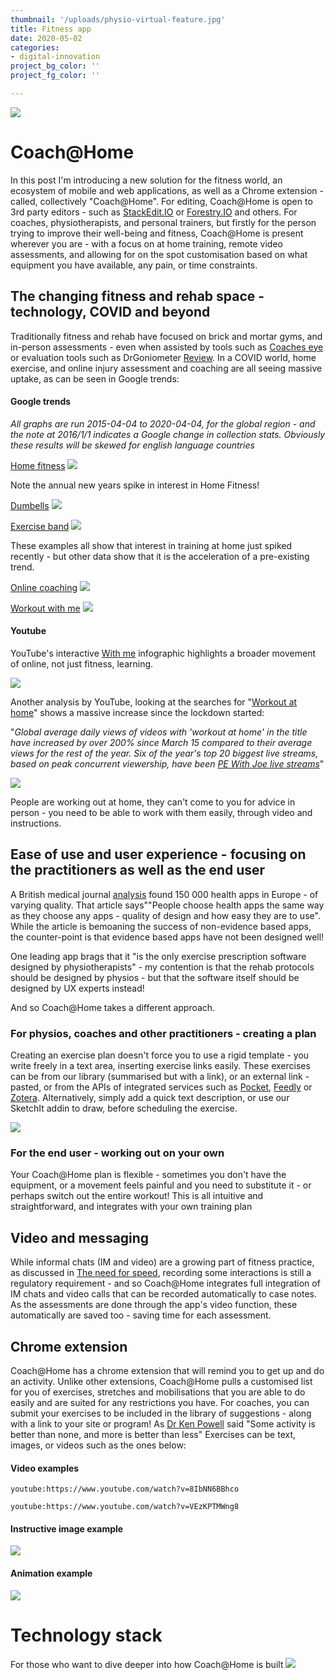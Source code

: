 ```yaml
---
thumbnail: '/uploads/physio-virtual-feature.jpg'
title: Fitness app
date: 2020-05-02
categories:
- digital-innovation
project_bg_color: ''
project_fg_color: ''

---
```

![](/uploads/physio-virtual-feature_small.jpg)
# Coach@Home
In this post I'm introducing a new solution for the fitness world, an ecosystem of mobile and web applications, as well as a Chrome extension - called, collectively "Coach@Home".
For editing, Coach@Home is open to 3rd party editors - such as [StackEdit.IO](https://stackedit.io/) or [Forestry.IO](https://forestry.io/) and others. 
For coaches, physiotherapists, and personal trainers, but firstly for the person trying to improve their well-being and fitness, Coach@Home is present wherever you are - with a  focus on at home training, remote video assessments, and allowing for on the spot customisation based on what equipment you have available, any pain, or time constraints.


## The changing fitness and rehab space - technology, COVID and beyond
Traditionally fitness and rehab have focused on brick and mortar gyms, and in-person assessments - even when assisted by tools such as [Coaches eye](https://www.coachseye.com/) or evaluation tools such as DrGoniometer [Review](https://bjsm-bmj-com.salford.idm.oclc.org/content/51/23/1703).
In a COVID world, home exercise, and online injury assessment and coaching are all seeing massive uptake, as can be seen in Google trends:

#### Google trends
*All graphs are run 2015-04-04 to 2020-04-04, for the global region - and the note at 2016/1/1 indicates a Google change in collection stats. Obviously these results will be skewed for english language countries*

[Home fitness](https://trends.google.com/trends/explore?date=2015-04-04%202020-04-04&q=home%20fitness)
![](/uploads/g_home_fitness.png)

Note the annual new years spike in interest in Home Fitness!

[Dumbells](https://trends.google.com/trends/explore?date=2015-04-04%202020-04-04&q=dumbells)
![](/uploads/g_dumbells.png)

[Exercise band](https://trends.google.com/trends/explore?date=2015-04-04%202020-04-04&q=exercise%20band)
![](/uploads/g_exercise_band.png)

These examples all show that interest in training at home just spiked recently - but other data show that it is the acceleration of a pre-existing trend.

[Online coaching](https://trends.google.com/trends/explore?date=2015-04-04%202020-04-04&q=exercise%20band)
![](/uploads/g_online_coaching.png)

[Workout with me](https://trends.google.com/trends/explore?date=2015-04-04%202020-04-04&q=Workout%20with%20me)
![](/uploads/g_workoutwithme.png)

#### Youtube

YouTube's interactive [With me](https://youtube.com/trends/articles/with-me-interactive/) infographic highlights a broader movement of online, not just fitness, learning. 

![](/uploads/all-withme.jpg)


Another analysis by YouTube, looking at the searches for "[Workout at home](https://youtube.com/trends/articles/stay-home-workout-at-home/)" shows a massive increase since the lockdown started:

"*Global average daily views of videos with 'workout at home' in the title have increased by over 200% since March 15 compared to their average views for the rest of the year.
Six of the year's top 20 biggest live streams, based on peak concurrent viewership, have been [PE With Joe live streams](https://www.youtube.com/channel/UCAxW1XT0iEJo0TYlRfn6rYQ)*"

![](/uploads/y_15_2.png)



People are working out at home, they can't come to you for advice in person - you need to be able to work with them easily, through video and instructions.



## Ease of use and user experience - focusing on the practitioners as well as the end user
A British medical journal [analysis](https://bjsm.bmj.com/content/51/16/1237) found 150 000 health apps in Europe - of varying quality. That article says""People choose health apps the same way as they choose any apps - quality of design and how easy they are to use".
While the article is bemoaning the success of non-evidence based apps, the counter-point is that evidence based apps have not been designed well!

One leading app brags that it "is the only exercise prescription software designed by physiotherapists" - my contention is that the rehab protocols should be designed by physios - but that the software itself should be designed by UX experts instead!

And so Coach@Home takes a different approach.

### For physios, coaches and other practitioners - creating a plan
Creating an exercise plan doesn't force you to use a rigid template - you write freely in a text area, inserting exercise links easily. These exercises can be from our library (summarised but with a link), or an external link - pasted, or from the APIs of integrated services such as [Pocket](https://getpocket.com/developer/), [Feedly](https://developer.feedly.com/) or [Zotera](https://www.zotero.org/support/dev/web_api/v3/start).
Alternatively, simply add a quick text description, or use our SketchIt addin to draw, before scheduling the exercise.

![](/uploads/cms.png)

### For the end user - working out on your own
Your Coach@Home plan is flexible - sometimes you don't have the equipment, or a movement feels painful and you need to substitute it - or perhaps switch out the entire workout! This is all intuitive and straightforward, and integrates with your own training plan



## Video and messaging
While informal chats (IM and video) are a growing part of fitness practice, as discussed in [The need for speed](https://bjsm.bmj.com/content/early/2020/04/28/bjsports-2019-101707.full), recording some interactions is still a regulatory requirement - and so Coach@Home integrates full integration of IM chats and video calls that can be recorded automatically to case notes. As the assessments are done through the app's video function, these automatically are saved too - saving time for each assessment.


## Chrome extension
Coach@Home has a chrome extension that will remind you to get up and do an activity. Unlike other extensions, Coach@Home pulls a customised list for you of exercises, stretches and mobilisations that you are able to do easily and are suited for any restrictions you have.
For coaches, you can submit your exercises to be included in the library of suggestions - along with a link to your site or program!
As [Dr Ken Powell](https://www-sciencedirect-com.salford.idm.oclc.org/science/article/pii/S209525461930119X) said "Some activity is better than none, and more is better than less"
Exercises can be text, images, or videos such as the ones below:
#### Video examples
`youtube:https://www.youtube.com/watch?v=8IbNN6BBhco`

`youtube:https://www.youtube.com/watch?v=VEzKPTMWng8`

#### Instructive image example 
![](/uploads/l_pic.jpg)

#### Animation example
![](/uploads/l_anim.gif)

# Technology stack
For those who want to dive deeper into how Coach@Home is built
![](/uploads/SolutionArchitecture.png)